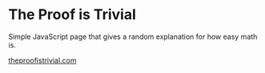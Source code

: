 # The Proof is Trivial

Simple JavaScript page that gives a random explanation for how easy math is.

[theproofistrivial.com](http://theproofistrivial.com)
